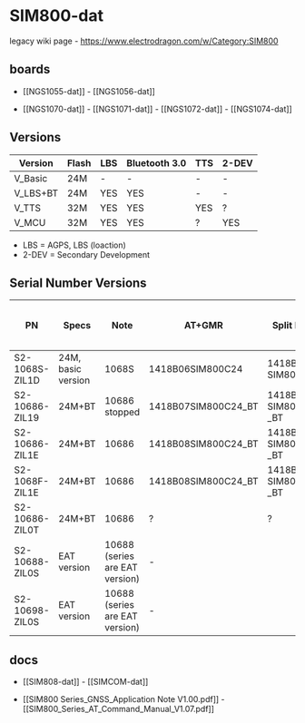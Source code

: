 # SIM800-dat

legacy wiki page - https://www.electrodragon.com/w/Category:SIM800



## boards

- [[NGS1055-dat]] - [[NGS1056-dat]]


- [[NGS1070-dat]] - [[NGS1071-dat]] - [[NGS1072-dat]] - [[NGS1074-dat]]

## Versions

| Version  | Flash | LBS | Bluetooth 3.0 | TTS | 2-DEV |
| -------- | ----- | --- | ------------- | --- | ----- |
| V_Basic  | 24M   | -   | -             | -   | -     |
| V_LBS+BT | 24M   | YES | YES           | -   | -     |
| V_TTS    | 32M   | YES | YES           | YES | ?     |
| V_MCU    | 32M   | YES | YES           | ?   | YES   |

- LBS = AGPS, LBS (loaction)
- 2-DEV = Secondary Development




## Serial Number Versions

| PN             | Specs              | Note                           | AT+GMR              | Split Data              | Test with CN Mobile | Test with CN Unicorn |
| -------------- | ------------------ | ------------------------------ | ------------------- | ----------------------- | ------------------- | -------------------- |
| S2-1068S-ZIL1D | 24M, basic version | 1068S                          | 1418B06SIM800C24    | 1418B 06 SIM800C24      | +CREG: 0,3          | 0 / 2 loop           |
| S2-10686-ZIL19 | 24M+BT             | 10686 stopped                  | 1418B07SIM800C24_BT | 1418B 07 SIM800C24 \_BT | +CREG: 0,1          | 0 / 2 loop           |
| S2-10686-ZIL1E | 24M+BT             | 10686                          | 1418B08SIM800C24_BT | 1418B 08 SIM800C24 \_BT | +CREG: 0,1          | 0 / 2 loop           |
| S2-1068F-ZIL1E | 24M+BT             | 10686                          | 1418B08SIM800C24_BT | 1418B 08 SIM800C24 \_BT | +CREG: 0,1          | 0 / 2 loop           |
| S2-10686-ZIL0T | 24M+BT             | 10686                          | ?                   | ?                       | ?                   | ?                    |
| S2-10688-ZIL0S | EAT version        | 10688 (series are EAT version) | -                   |                         |                     |                      |
| S2-10698-ZIL0S | EAT version        | 10688 (series are EAT version) | -                   |                         |                     |                      |



## docs 

- [[SIM808-dat]] - [[SIMCOM-dat]]

- [[SIM800 Series_GNSS_Application Note V1.00.pdf]] - [[SIM800_Series_AT_Command_Manual_V1.07.pdf]]


